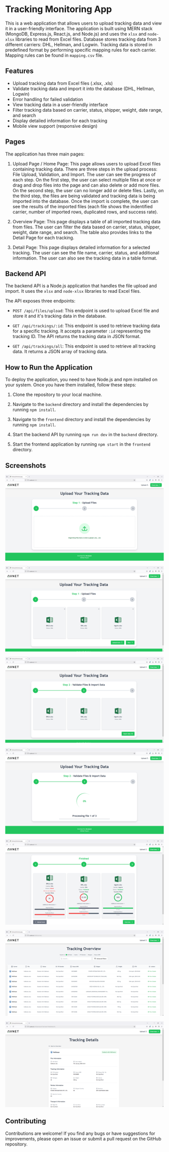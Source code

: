 # Tracking Monitoring App

This is a web application that allows users to upload tracking data and view it in a user-friendly interface. The application is built using MERN stack (MongoDB, Express.js, React.js, and Node.js) and uses the `xlsx` and `node-xlsx` libraries to read from Excel files. Database stores tracking data from 3 different carriers: DHL, Hellman, and Logwin. Tracking data is stored in predefined format by performing specific mapping rules for each carrier. Mapping rules can be found in `mapping.csv` file.

## Features

- Upload tracking data from Excel files (.xlsx, .xls)
- Validate tracking data and import it into the database (DHL, Hellman, Logwin)
- Error handling for failed validation
- View tracking data in a user-friendly interface
- Filter tracking data based on carrier, status, shipper, weight, date range, and search
- Display detailed information for each tracking
- Mobile view support (responsive design)

## Pages

The application has three main pages:

1. Upload Page / Home Page: This page allows users to upload Excel files containing tracking data. There are three steps in the upload process: File Upload, Validation, and Import. The user can see the progress of each step. On the first step, the user can select multiple files at once or drag and drop files into the page and can also delete or add more files. On the second step, the user can no longer add or delete files. Lastly, on the third step, the files are being validated and tracking data is being imported into the database. Once the import is complete, the user can see the results of the imported files (each file shows the indentified carrier, number of imported rows, duplicated rows, and success rate).

2. Overview Page: This page displays a table of all imported tracking data from files. The user can filter the data based on carrier, status, shipper, weight, date range, and search. The table also provides links to the Detail Page for each tracking.

3. Detail Page: This page displays detailed information for a selected tracking. The user can see the file name, carrier, status, and additional information. The user can also see the tracking data in a table format.

## Backend API

The backend API is a Node.js application that handles the file upload and import. It uses the `xlsx` and `node-xlsx` libraries to read Excel files.

The API exposes three endpoints:

- `POST /api/files/upload`: This endpoint is used to upload Excel file and store it and it's tracking data in the database.

- `GET /api/trackings/:id`: This endpoint is used to retrieve tracking data for a specific tracking. It accepts a parameter `:id` representing the tracking ID. The API returns the tracking data in JSON format.

- `GET /api/trackings/all`: This endpoint is used to retrieve all tracking data. It returns a JSON array of tracking data.

## How to Run the Application

To deploy the application, you need to have Node.js and npm installed on your system. Once you have them installed, follow these steps:

1. Clone the repository to your local machine.

2. Navigate to the `backend` directory and install the dependencies by running `npm install`.

3. Navigate to the `frontend` directory and install the dependencies by running `npm install`.

4. Start the backend API by running `npm run dev` in the `backend` directory.

5. Start the frontend application by running `npm start` in the `frontend` directory.

## Screenshots

![Screenshot 1](screenshots/UploadPageStart.png)

![Screenshot 1](screenshots/UploadPageStep1.png)

![Screenshot 3](screenshots/UploadPageStep2.png)

![Screenshot 4](screenshots/UploadPageStep2Loading.png)

![Screenshot 5](screenshots/UploadPageStep3.png)

![Screenshot 6](screenshots/OverviewPage.png)

![Screenshot 7](screenshots/DetailPage.png)

## Contributing

Contributions are welcome! If you find any bugs or have suggestions for improvements, please open an issue or submit a pull request on the GitHub repository.
